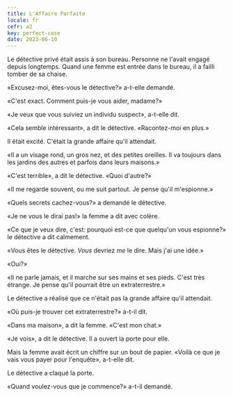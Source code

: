 ```yaml
---
title: L'Affaire Parfaite
locale: fr
cefr: a2
key: perfect-case
date: 2023-06-10
---
```


Le détective privé était assis à son bureau. Personne ne l'avait engagé depuis longtemps. Quand une femme est entrée dans le bureau, il a failli tomber de sa chaise.

«Excusez-moi, êtes-vous le détective?» a-t-elle demandé.

«C'est exact. Comment puis-je vous aider, madame?»

«Je veux que vous suiviez un individu suspect», a-t-elle dit.

«Cela semble intéressant», a dit le détective. «Racontez-moi en plus.»

Il était excité. C'était la grande affaire qu'il attendait.

«Il a un visage rond, un gros nez, et des petites oreilles. Il va toujours dans les jardins des autres et parfois dans leurs maisons.»

«C'est terrible», a dit le détective. «Quoi d'autre?»

«Il me regarde souvent, ou me suit partout. Je pense qu'il m'espionne.»

«Quels secrets cachez-vous?» a demandé le détective.

«Je ne vous le dirai pas!» la femme a dit avec colère.

«Ce que je veux dire, c'est: pourquoi est-ce que quelqu'un vous espionne?» le détective a dit calmement.

«Vous êtes le détective. *Vous* devriez *me* le dire. Mais j'ai une idée.»

«Oui?»

«Il ne parle jamais, et il marche sur ses mains et ses pieds. C'est très étrange. Je pense qu'il pourrait être un extraterrestre.»

Le détective a réalisé que ce n'était pas la grande affaire qu'il attendait.

«Où puis-je trouver cet extraterrestre?» a-t-il dit.

«Dans ma maison», a dit la femme. «C'est mon chat.»

«Je vois», a dit le détective. Il a ouvert la porte pour elle.

Mais la femme avait écrit un chiffre sur un bout de papier. «Voilà ce que je vais vous payer pour l'enquête», a-t-elle dit.

Le détective a claqué la porte.

«Quand voulez-vous que je commence?» a-t-il demandé.